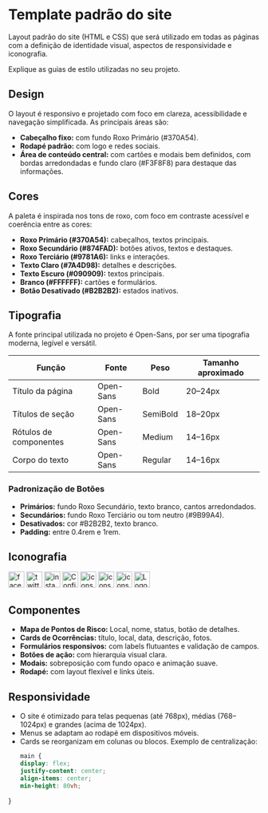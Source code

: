 # Template padrão do site

Layout padrão do site (HTML e CSS) que será utilizado em todas as páginas com a definição de identidade visual, aspectos de responsividade e iconografia.

Explique as guias de estilo utilizadas no seu projeto.

## Design

O layout é responsivo e projetado com foco em clareza, acessibilidade e navegação simplificada. As principais áreas são:
- **Cabeçalho fixo:** com fundo Roxo Primário (#370A54).
- **Rodapé padrão:** com logo e redes sociais.
- **Área de conteúdo central:** com cartões e modais bem definidos, com bordas arredondadas e fundo claro (#F3F8F8) para destaque das informações.


## Cores
A paleta é inspirada nos tons de roxo, com foco em contraste acessível e coerência entre as cores:
- **Roxo Primário (#370A54):** cabeçalhos, textos principais.
- **Roxo Secundário (#874FAD):** botões ativos, textos e destaques.
- **Roxo Terciário (#9781A6):** links e interações.
- **Texto Claro (#7A4D98):** detalhes e descrições.
- **Texto Escuro (#090909):** textos principais.
- **Branco (#FFFFFF):** cartões e formulários.
- **Botão Desativado (#B2B2B2):** estados inativos.

## Tipografia
A fonte principal utilizada no projeto é Open-Sans, por ser uma tipografia moderna, legível e versátil.

| Função                 | Fonte     | Peso     | Tamanho aproximado |
| ---------------------- | --------- | ---------| ------------------ |
| Título da página       | Open-Sans | Bold     | 20–24px            |
| Títulos de seção       | Open-Sans | SemiBold | 18–20px            |
| Rótulos de componentes | Open-Sans | Medium   | 14–16px            |
| Corpo do texto         | Open-Sans | Regular  | 14–16px    

### Padronização de Botões
- **Primários:** fundo Roxo Secundário, texto branco, cantos arredondados.
- **Secundários:** fundo Roxo Terciário ou tom neutro (#9B99A4).
- **Desativados:** cor #B2B2B2, texto branco.
- **Padding:** entre 0.4rem e 1rem.

## Iconografia
<img width="32" height="32" alt="facebook" src="https://github.com/user-attachments/assets/a152ed7f-24bd-4476-9b3b-c9d541a34ec2" />
<img width="32" height="32" alt="twitter" src="https://github.com/user-attachments/assets/d8efa9a5-4dd9-4dec-a83a-3715a1eb5077" />
<img width="32" height="32" alt="instagram" src="https://github.com/user-attachments/assets/84eb76d6-3017-4efe-9ce3-b343c72b49b2" />
<img width="32" height="32" alt="Confirmacao_2" src="https://github.com/user-attachments/assets/d21588fe-7d7d-41c8-934a-405859e2fbe3" />
<img width="32" height="32" alt="icons8-notícias-falsas-100" src="https://github.com/user-attachments/assets/4765a746-bd25-4815-b1aa-c17ccb16bae6" />
<img width="32" height="32" alt="icons8-policial-masculino-100" src="https://github.com/user-attachments/assets/70958f97-0cee-44dc-9f41-f5ce92fa7aaa" />
<img width="32" height="32" alt="icons8-transporte-100" src="https://github.com/user-attachments/assets/4f8dee15-97b7-484e-a2cd-c8de33ffee01" />
<img width="32" height="32" alt="Logo" src="https://github.com/user-attachments/assets/6f4f3f27-0121-4d6c-ab24-28aee6b9dd7f" />

## Componentes
- **Mapa de Pontos de Risco:** Local, nome, status, botão de detalhes.
- **Cards de Ocorrências:** título, local, data, descrição, fotos.
- **Formulários responsivos:** com labels flutuantes e validação de campos.
- **Botões de ação:** com hierarquia visual clara.
- **Modais:** sobreposição com fundo opaco e animação suave.
- **Rodapé:** com layout flexível e links úteis.

## Responsividade
- O site é otimizado para telas pequenas (até 768px), médias (768–1024px) e grandes (acima de 1024px).
- Menus se adaptam ao rodapé em dispositivos móveis.
- Cards se reorganizam em colunas ou blocos.
Exemplo de centralização:
  ```css
  main {
  display: flex;
  justify-content: center;
  align-items: center;
  min-height: 80vh;
}
  ````
